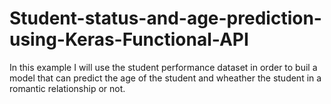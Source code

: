 # Student-status-and-age-prediction-using-Keras-Functional-API
In this example I will use the student performance dataset in order to buil a model that can predict the age of the student and wheather the student in a romantic relationship or not. 
